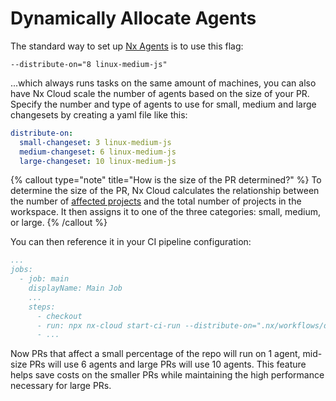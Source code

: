 # Dynamically Allocate Agents

The standard way to set up [Nx Agents](/ci/features/distribute-task-execution) is to use this flag:

```
--distribute-on="8 linux-medium-js"
```

...which always runs tasks on the same amount of machines, you can also have Nx Cloud scale the number of agents based on the size of your PR. Specify the number and type of agents to use for small, medium and large changesets by creating a yaml file like this:

```yaml {% fileName=".nx/workflows/dynamic-changesets.yaml" %}
distribute-on:
  small-changeset: 3 linux-medium-js
  medium-changeset: 6 linux-medium-js
  large-changeset: 10 linux-medium-js
```

{% callout type="note" title="How is the size of the PR determined?" %}
To determine the size of the PR, Nx Cloud calculates the relationship between the number of [affected projects](/ci/features/affected) and the total number of projects in the workspace. It then assigns it to one of the three categories: small, medium, or large.
{% /callout %}

You can then reference it in your CI pipeline configuration:

```yaml {% fileName=".github/workflows/main.yaml" %}
...
jobs:
  - job: main
    displayName: Main Job
    ...
    steps:
      - checkout
      - run: npx nx-cloud start-ci-run --distribute-on=".nx/workflows/dynamic-changesets.yaml" --stop-agents-after="e2e-ci"
      - ...
```

Now PRs that affect a small percentage of the repo will run on 1 agent, mid-size PRs will use 6 agents and large PRs will use 10 agents. This feature helps save costs on the smaller PRs while maintaining the high performance necessary for large PRs.
